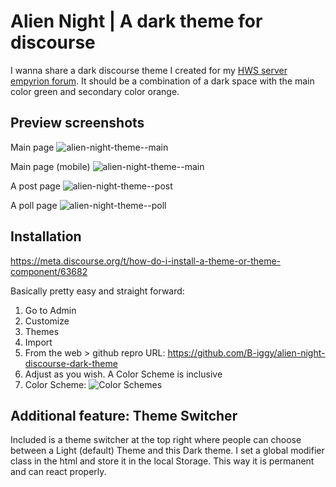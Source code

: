 # Alien Night | A dark theme for discourse

I wanna share a dark discourse theme I created for my [HWS server empyrion forum](https://forum.empyrion-homeworld.net).
It should be a combination of a dark space with the main color green and secondary color orange.

## Preview screenshots
Main page
![alien-night-theme--main](https://raw.githubusercontent.com/B-iggy/alien-night-discourse-dark-theme/master/preview/alien-night-theme--main.png)

Main page (mobile)
![alien-night-theme--main](https://raw.githubusercontent.com/B-iggy/alien-night-discourse-dark-theme/master/preview/alien-night-theme--main.png)

A post page
![alien-night-theme--post](https://raw.githubusercontent.com/B-iggy/alien-night-discourse-dark-theme/master/preview/alien-night-theme--post.png)

A poll page
![alien-night-theme--poll](https://raw.githubusercontent.com/B-iggy/alien-night-discourse-dark-theme/master/preview/alien-night-theme--poll.png)

## Installation
https://meta.discourse.org/t/how-do-i-install-a-theme-or-theme-component/63682

Basically pretty easy and straight forward:

1. Go to Admin
2. Customize
3. Themes
4. Import
5. From the web > github repro URL:
https://github.com/B-iggy/alien-night-discourse-dark-theme
6. Adjust as you wish. A Color Scheme is inclusive
7. Color Scheme:
![Color Schemes](https://raw.githubusercontent.com/B-iggy/alien-night-discourse-dark-theme/master/preview/alien-night-theme--colors.png)


## Additional feature: Theme Switcher
Included is a theme switcher at the top right where people can choose between a Light (default) Theme and this Dark theme.
I set a global modifier class in the html and store it in the local Storage. 
This way it is permanent and can react properly.

